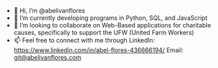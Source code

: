 - 👋 Hi, I’m @abelivanflores
- 🌱 I’m currently developing programs in Python, SQL, and JavaScript
- 💞️ I’m looking to collaborate on Web-Based applications for charitable causes, specifically to support the UFW (United Farm Workers)
- 📫 Feel free to connect with me through 
      LinkedIn: https://www.linkedin.com/in/abel-flores-436666194/
      Email: git@abelivanflores.com
      
            

